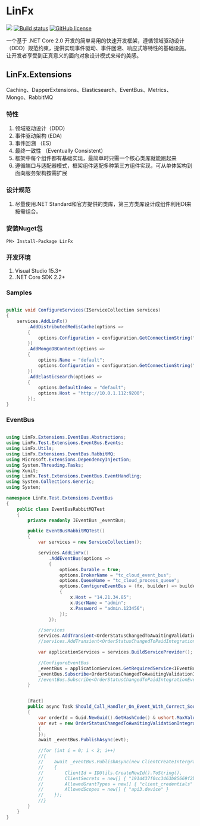 # LinFx 
[![](https://img.shields.io/badge/.NET%20Core-2.0.0-brightgreen.svg?style=flat-square)](https://www.microsoft.com/net/download/core) 
[![Build status](https://ci.appveyor.com/api/projects/status/33srpo7owl1h3y4e?svg=true)](https://ci.appveyor.com/project/rabbitmq/rabbitmq-dotnet-client)
[![GitHub license](https://img.shields.io/badge/license-MIT-brightgreen.svg?style=flat-square)](https://github.com/linfx/LinFx/blob/master/LICENSE)

一个基于 .NET Core 2.0 开发的简单易用的快速开发框架，遵循领域驱动设计（DDD）规范约束，提供实现事件驱动、事件回溯、响应式等特性的基础设施。让开发者享受到正真意义的面向对象设计模式来带的美感。

## LinFx.Extensions

Caching、DapperExtensions、Elasticsearch、EventBus、Metrics、Mongo、RabbitMQ

### 特性

1. 领域驱动设计（DDD）
2. 事件驱动架构 (EDA)
3. 事件回溯 （ES）
4. 最终一致性 （Eventually Consistent）
6. 框架中每个组件都有基础实现，最简单时只需一个核心类库就能跑起来
7. 遵循端口与适配器模式，框架组件适配多种第三方组件实现，可从单体架构到面向服务架构按需扩展

### 设计规范

1. 尽量使用.NET Standard和官方提供的类库，第三方类库设计成组件利用DI来按需组合。

### 安装Nuget包

``` doc
PM> Install-Package LinFx
````

### 开发环境

1. Visual Studio 15.3+
2. .NET Core SDK 2.2+

### Samples

``` cs

public void ConfigureServices(IServiceCollection services)
{
    services.AddLinFx()
        .AddDistributedRedisCache(options =>
        {
            options.Configuration = configuration.GetConnectionString("ReidsConnection");
        })
        .AddMongoDBContext(options =>
        {
            options.Name = "default";
            options.Configuration = configuration.GetConnectionString("MongoConnection");
        })
        .AddElasticsearch(options =>
        {
            options.DefaultIndex = "default";
            options.Host = "http://10.0.1.112:9200";
        });
}

``````

### EventBus

``` cs

using LinFx.Extensions.EventBus.Abstractions;
using LinFx.Test.Extensions.EventBus.Events;
using LinFx.Utils;
using LinFx.Extensions.EventBus.RabbitMQ;
using Microsoft.Extensions.DependencyInjection;
using System.Threading.Tasks;
using Xunit;
using LinFx.Test.Extensions.EventBus.EventHandling;
using System.Collections.Generic;
using System;

namespace LinFx.Test.Extensions.EventBus
{
    public class EventBusRabbitMQTest
    {
        private readonly IEventBus _eventBus;

        public EventBusRabbitMQTest()
        {
            var services = new ServiceCollection();

            services.AddLinFx()
                .AddEventBus(options =>
                {
                    options.Durable = true;
                    options.BrokerName = "tc_cloud_event_bus";
                    options.QueueName = "tc_cloud_process_queue";
                    options.ConfigureEventBus = (fx, builder) => builder.UseRabbitMQ(fx, x =>
                    {
                        x.Host = "14.21.34.85";
                        x.UserName = "admin";
                        x.Password = "admin.123456";
                    });
                });

            //services
            services.AddTransient<OrderStatusChangedToAwaitingValidationIntegrationEventHandler>();
            //services.AddTransient<OrderStatusChangedToPaidIntegrationEventHandler>();

            var applicationServices = services.BuildServiceProvider();

            //ConfigureEventBus
            _eventBus = applicationServices.GetRequiredService<IEventBus>();
            _eventBus.Subscribe<OrderStatusChangedToAwaitingValidationIntegrationEvent, OrderStatusChangedToAwaitingValidationIntegrationEventHandler>();
            //eventBus.Subscribe<OrderStatusChangedToPaidIntegrationEvent, OrderStatusChangedToPaidIntegrationEventHandler>();
        }


        [Fact]
        public async Task Should_Call_Handler_On_Event_With_Correct_SourceAsync()
        {
            var orderId = Guid.NewGuid().GetHashCode() & ushort.MaxValue;
            var evt = new OrderStatusChangedToAwaitingValidationIntegrationEvent(orderId, new List<OrderStockItem>
            {
            });
            await _eventBus.PublishAsync(evt);

            //for (int i = 0; i < 2; i++)
            //{
            //    await _eventBus.PublishAsync(new ClientCreateIntergrationEvent
            //    {
            //        ClientId = IDUtils.CreateNewId().ToString(),
            //        ClientSecrets = new[] { "191d437f0cc3463b85669f2b570cdc21" },
            //        AllowedGrantTypes = new[] { "client_credentials" },
            //        AllowedScopes = new[] { "api3.device" }
            //    });
            //}
        }
    }
}

```